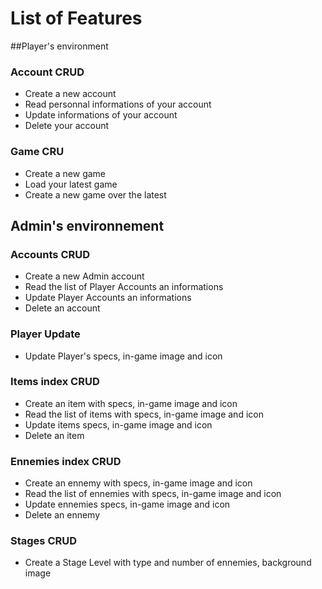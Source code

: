 # List of Features

##Player's environment

### Account CRUD

- Create a new account
- Read personnal informations of your account
- Update informations of your account
- Delete your account

### Game CRU

- Create a new game
- Load your latest game
- Create a new game over the latest

## Admin's environnement

### Accounts CRUD

- Create a new Admin account
- Read the list of Player Accounts an informations
- Update Player Accounts an informations
- Delete an account

### Player Update

- Update Player's specs, in-game image and icon

### Items index CRUD

- Create an item with specs, in-game image and icon
- Read the list of items with specs, in-game image and icon
- Update items specs, in-game image and icon
- Delete an item


### Ennemies index CRUD

- Create an ennemy with specs, in-game image and icon
- Read the list of ennemies with specs, in-game image and icon
- Update ennemies specs, in-game image and icon
- Delete an ennemy

### Stages CRUD

- Create a Stage Level with type and number of ennemies, background image
